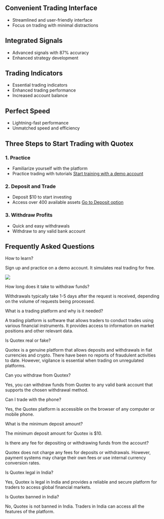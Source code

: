 ## Convenient Trading Interface

-   Streamlined and user-friendly interface
-   Focus on trading with minimal distractions

## Integrated Signals

-   Advanced signals with 87% accuracy
-   Enhanced strategy development

## Trading Indicators

-   Essential trading indicators
-   Enhanced trading performance
-   Increased account balance

## Perfect Speed

-   Lightning-fast performance
-   Unmatched speed and efficiency

## Three Steps to Start Trading with Quotex

### 1. Practice

-   Familiarize yourself with the platform
-   Practice trading with tutorials
    [Start training with a demo
    account](\%22https://quotex.com.in/go/quotex\%22)

### 2. Deposit and Trade

-   Deposit \$10 to start investing
-   Access over 400 available assets
    [Go to Deposit option](\%22https://quotex.com.in/go/quotex\%22)

### 3. Withdraw Profits

-   Quick and easy withdrawals
-   Withdraw to any valid bank account

## Frequently Asked Questions

How to learn?

Sign up and practice on a demo account. It simulates real trading for
free.

[![](https://static.quotex.io/files/3_en/300_250.jpg)](https://traff.sbs/brokerqxlid)

How long does it take to withdraw funds?

Withdrawals typically take 1-5 days after the request is received,
depending on the volume of requests being processed.

What is a trading platform and why is it needed?

A trading platform is software that allows traders to conduct trades
using various financial instruments. It provides access to information
on market positions and other relevant data.

Is Quotex real or fake?

Quotex is a genuine platform that allows deposits and withdrawals in
fiat currencies and crypto. There have been no reports of fraudulent
activities to date. However, vigilance is essential when trading on
unregulated platforms.

Can you withdraw from Quotex?

Yes, you can withdraw funds from Quotex to any valid bank account that
supports the chosen withdrawal method.

Can I trade with the phone?

Yes, the Quotex platform is accessible on the browser of any computer or
mobile phone.

What is the minimum deposit amount?

The minimum deposit amount for Quotex is \$10.

Is there any fee for depositing or withdrawing funds from the account?

Quotex does not charge any fees for deposits or withdrawals. However,
payment systems may charge their own fees or use internal currency
conversion rates.

Is Quotex legal in India?

Yes, Quotex is legal in India and provides a reliable and secure
platform for traders to access global financial markets.

Is Quotex banned in India?

No, Quotex is not banned in India. Traders in India can access all the
features of the platform.

